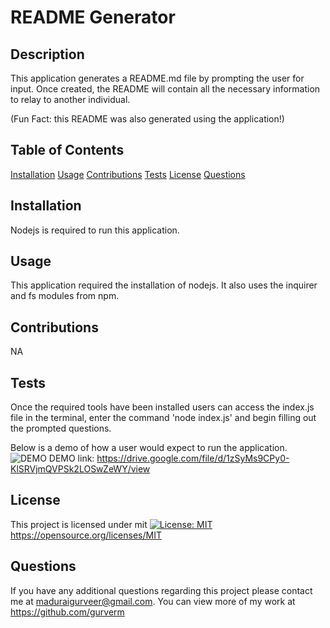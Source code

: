 # README Generator

## Description
This application generates a README.md file by prompting the user for input. Once created, the README will contain all the necessary information to relay to another individual. 

(Fun Fact: this README was also generated using the application!)

## Table of Contents
[Installation](#installation)
[Usage](#usage)
[Contributions](#contributions)
[Tests](#tests)
[License](#license)
[Questions](#questions)

## Installation
Nodejs is required to run this application.

## Usage
This application required the installation of nodejs. It also uses the inquirer and fs modules from npm.

## Contributions
NA

## Tests
Once the required tools have been installed users can access the index.js file in the terminal, enter the command 'node index.js' and begin filling out the prompted questions.

Below is a demo of how a user would expect to run the application.
![DEMO](./images/readme-demo.gif)
DEMO link: https://drive.google.com/file/d/1zSyMs9CPy0-KlSRVjmQVPSk2LOSwZeWY/view 

## License
This project is licensed under mit
[![License: MIT](https://img.shields.io/badge/License-MIT-yellow.svg)](https://opensource.org/licenses/MIT)
https://opensource.org/licenses/MIT

## Questions
If you have any additional questions regarding this project please contact me at maduraigurveer@gmail.com.
You can view more of my work at https://github.com/gurverm